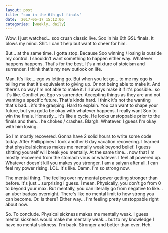 ```yaml
---
layout: post
title: "soo in the 6th gsl finals"
date:  2017-06-17 15:12:06
categories: [weekly, daily]
---
```

Wow. I just watched... soo crush classic live. Soo in his 6th GSL finals. It blows my mind. Shit. I can't help but want to cheer for him.

But... at the same time. I gotta stop. Because Soo winning / losing is outside my control. I shouldn't want something to happen either way. Whatever happens happens. That's for the best. It's a mixture of stoicism and surrender. I think that's my new outlook on life.

Man. It's like... ego vs letting go. But when you let go... to me my ego is telling me that it's equivalent to giving up. Or not being able to make it. And there's no way I'm not able to make it. I'll always make it if it's possible.. so it's like. Conflict yo. Ego vs surrender. Accepting things as they are and not wanting a specific future. That's kinda hard. I think it's not the wanting that's bad... it's the grasping. Hard to explain. You can want to shape your future,  but you gotta be okay with whatever happens. I really want Soo to win the finals. Honestly... it's like a cycle. He looks unstoppable prior to the finals and then... he chokes / crashes. Blargh. Whatever. I guess I'm okay with him losing.

So I'm mostly recovered. Gonna have 2 solid hours to write some code today. After Phillippines I took another 6 day vacation recovering. I learned that physical sickness makes me mentally weak beyond belief. I guess shitting yourself will break you mentally. At the same time... now that I'm mostly recovered from the stomach virus or whatever. I feel all powered up. Whatever doesn't kill you makes you stronger. I am a saiyan after all. I can feel my power rising. LOL. It's like. Damn. I'm so strong now.

The mental thing. The feeling over my mental power getting stronger than before. It's just... surprising I guess. I mean. Physically, you don't go from 0 to beyond your max. But mentally, you can literally go from negative to like... an uber badass overnight. There's like no mental limit to how strong you can become. Or. Is there? Either way... I'm feeling pretty unstoppable right about now.

So. To conclude. Physical sickness makes me mentally weak. I guess mental sickness would make me mentally weak... but to my knowledge I have no mental sickness. I'm back. Stronger and better than ever. Heh.
